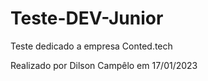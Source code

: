 # Teste-DEV-Junior

Teste dedicado a empresa Conted.tech

Realizado por Dilson Campêlo em 17/01/2023
